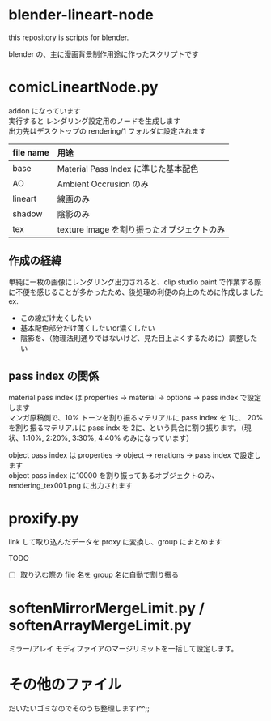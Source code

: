 # blender-lineart-node
this repository is scripts for blender.  

blender の、主に漫画背景制作用途に作ったスクリプトです  

# comicLineartNode.py
addon になっています  
実行すると レンダリング設定用のノードを生成します  
出力先はデスクトップの rendering/1 フォルダに設定されます  

|file name| 用途|
|:-----|:----------|
| base | Material Pass Index に準じた基本配色|
| AO | Ambient Occrusion のみ|
|lineart| 線画のみ|
|shadow| 陰影のみ|
|tex| texture image を割り振ったオブジェクトのみ|

## 作成の経緯
単純に一枚の画像にレンダリング出力されると、clip studio paint で作業する際に不便を感じることが多かったため、後処理の利便の向上のために作成しました  
ex.
- この線だけ太くしたい
- 基本配色部分だけ薄くしたいor濃くしたい
- 陰影を、（物理法則通りではないけど、見た目上よくするために）調整したい

## pass index の関係
material pass index は properties -> material -> options -> pass index で設定します  
マンガ原稿側で、10% トーンを割り振るマテリアルに pass index を 1に、 20% を割り振るマテリアルに pass indx を 2に、という具合に割り振ります。（現状、1:10%, 2:20%, 3:30%, 4:40% のみになっています）  

object pass index は properties -> object -> rerations -> pass index で設定します  
object pass index に10000 を割り振ってあるオブジェクトのみ、rendering_tex001.png に出力されます  

# proxify.py
link して取り込んだデータを proxy に変換し、group にまとめます  

TODO 
- [ ] 取り込む際の file 名を group 名に自動で割り振る

# softenMirrorMergeLimit.py / softenArrayMergeLimit.py
ミラー/アレイ モディファイアのマージリミットを一括して設定します。

# その他のファイル
だいたいゴミなのでそのうち整理します(^^;;
